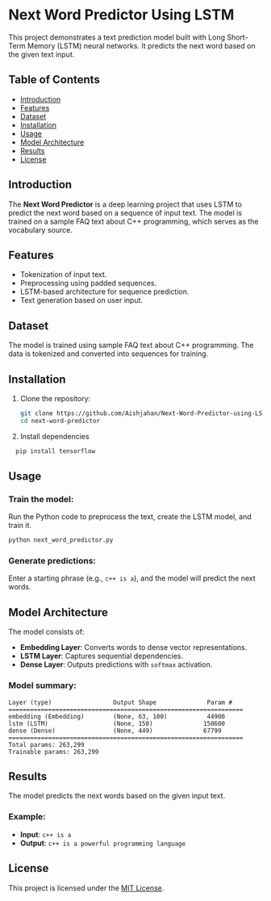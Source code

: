 # Next Word Predictor Using LSTM

This project demonstrates a text prediction model built with Long Short-Term Memory (LSTM) neural networks. It predicts the next word based on the given text input.

## Table of Contents
- [Introduction](#introduction)
- [Features](#features)
- [Dataset](#dataset)
- [Installation](#installation)
- [Usage](#usage)
- [Model Architecture](#model-architecture)
- [Results](#results)
- [License](#license)

## Introduction
The **Next Word Predictor** is a deep learning project that uses LSTM to predict the next word based on a sequence of input text. The model is trained on a sample FAQ text about C++ programming, which serves as the vocabulary source.

## Features
- Tokenization of input text.
- Preprocessing using padded sequences.
- LSTM-based architecture for sequence prediction.
- Text generation based on user input.

## Dataset
The model is trained using sample FAQ text about C++ programming. The data is tokenized and converted into sequences for training.

## Installation
1. Clone the repository:
   ```bash
   git clone https://github.com/Aishjahan/Next-Word-Predictor-using-LSTM.git
   cd next-word-predictor
   ```

2. Install dependencies 
  ```bash
    pip install tensorflow
  ```

## Usage
### Train the model:
Run the Python code to preprocess the text, create the LSTM model, and train it.
```bash
python next_word_predictor.py
```

### Generate predictions:
Enter a starting phrase (e.g., `c++ is a`), and the model will predict the next words.

## Model Architecture
The model consists of:
- **Embedding Layer**: Converts words to dense vector representations.
- **LSTM Layer**: Captures sequential dependencies.
- **Dense Layer**: Outputs predictions with `softmax` activation.

### Model summary:
```text
Layer (type)                 Output Shape              Param #
=================================================================
embedding (Embedding)        (None, 63, 100)           44900
lstm (LSTM)                  (None, 150)              150600
dense (Dense)                (None, 449)              67799
=================================================================
Total params: 263,299
Trainable params: 263,299
```

## Results
The model predicts the next words based on the given input text.

### Example:
- **Input**: `c++ is a`
- **Output**: `c++ is a powerful programming language`

## License
This project is licensed under the [MIT License](LICENSE).

